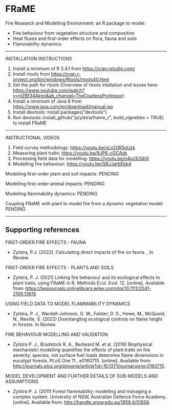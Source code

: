 # FRaME

Fire Research and Modelling Environment: an R package to model: 
* Fire behaviour from vegetation structure and composition 
* Heat fluxes and first-order effects on flora, fauna and soils
* Flammability dynamics

____________________________________________________________________________________
INSTALLATION INSTRUCTIONS
1. Install a minimum of R 3.4.1 from https://cran.rstudio.com/
2. Install rtools from https://cran.r-project.org/bin/windows/Rtools/rtools40.html
3. Set the path for rtools (Overview of rtools intallation and issues here: https://www.youtube.com/watch?v=njZBf34Akgo&ab_channel=TheCoatlessProfessor)
4. Install a minimum of Java 8 from https://www.java.com/en/download/manual.jsp
5. Install devtools: install.packages("devtools")
6. Run devtools::install_github("pzylstra/frame_r", build_vignettes = TRUE) to install FRaME

____________________________________________________________________________________
INSTRUCTIONAL VIDEOS

1. Field survey methodology: https://youtu.be/sLn2jWSgUzk
2. Measuring plant traits: https://youtu.be/9JP6-cGCAds
3. Processing field data for modelling: https://youtu.be/n4jul3i34GI
4. Modelling fire behaviour: https://youtu.be/Q8JJarbEkb4

Modelling first-order plant and soil impacts: PENDING

Modelling first-order animal impacts: PENDING

Modelling flammability dynamics: PENDING

Coupling FRaME with plant to model fire from a dynamic vegetation model: PENDING
____________________________________________________________________________________
## Supporting references

FIRST-ORDER FIRE EFFECTS - FAUNA
* Zylstra, P.J. (2022). Calculating direct impacts of fire on fauna. , In Review.

FIRST-ORDER FIRE EFFECTS - PLANTS AND SOILS
* Zylstra, P. J. (2021) Linking fire behaviour and its ecological effects to plant traits, using FRaME in R. Methods Ecol. Evol. 12. [online]. Available from: https://besjournals.onlinelibrary.wiley.com/doi/10.1111/2041-210X.13615

USING FIELD DATA TO MODEL FLAMMABILITY DYNAMICS
* Zylstra, P. J.,  Wardell-Johnson, G. W., Falster, D. S., Howe, M., McQuoid, N., Neville, S. (2022) Disentangling ecological controls on flame height in forests. In Review.

FIRE BEHAVIOUR MODELLING AND VALIDATION
* Zylstra P. J., Bradstock R. A., Bedward M. et al. (2016) Biophysical mechanistic modelling quantifies the effects of plant traits on fire severity: species, not surface fuel loads determine flame dimensions in eucalypt forests. PLoS One 11 , e0160715. [online]. Available from: http://journals.plos.org/plosone/article?id=10.1371/journal.pone.0160715.

MODEL DEVELOPMENT AND FURTHER DETAILS OF SUB-MODELS AND ASSUMPTIONS
* Zylstra P. J. (2011) Forest flammability: modelling and managing a complex system. University of NSW, Australian Defence Force Academy. [online]. Available from: http://handle.unsw.edu.au/1959.4/51656.
